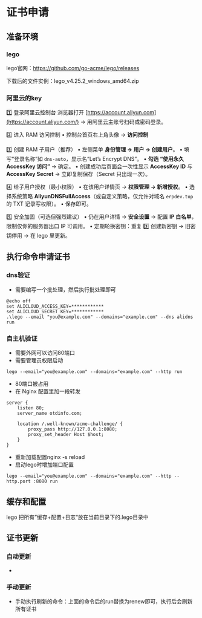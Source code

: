 # 证书申请

## 准备环境

### lego

lego官网：https://github.com/go-acme/lego/releases

下载后的文件实例：lego_v4.25.2_windows_amd64.zip

### 阿里云的key

1️⃣ 登录阿里云控制台
浏览器打开 [https://account.aliyun.com](https://account.aliyun.com/) → 用阿里云主账号扫码或密码登录。

2️⃣ 进入 RAM 访问控制
• 控制台首页右上角头像 → **访问控制**

3️⃣ 创建 RAM 子用户（推荐）
• 左侧菜单 **身份管理 → 用户 → 创建用户**。
• 填写“登录名称”如 `dns-auto`，显示名“Let’s Encrypt DNS”。
• **勾选 “使用永久 AccessKey 访问”** → 确定。
• 创建成功后页面会一次性显示
**AccessKey ID** 与 **AccessKey Secret** → 立即复制保存（Secret 只出现一次）。

4️⃣ 给子用户授权（最小权限）
• 在该用户详情页 → **权限管理 → 新增授权**。
• 选择系统策略 **AliyunDNSFullAccess**（或自定义策略，仅允许对域名 `erpdev.top` 的 TXT 记录写权限）。
• 保存即可。

5️⃣ 安全加固（可选但强烈建议）
• 仍在用户详情 → **安全设置** → 配置 **IP 白名单**，限制仅你的服务器出口 IP 可调用。
• 定期轮换密钥：重复 3️⃣ 创建新密钥 → 旧密钥停用 → 在 lego 里更新。

## 执行命令申请证书

### dns验证

* 需要编写一个批处理，然后执行批处理即可

```shell
@echo off
set ALICLOUD_ACCESS_KEY=************
set ALICLOUD_SECRET_KEY=************
.\lego --email "you@example.com" --domains="example.com" --dns alidns run
```

### 自主机验证

* 需要外网可以访问80端口
* 需要管理员权限启动

```shell
lego --email="you@example.com" --domains="example.com" --http run
```

* 80端口被占用
* 在 Nginx 配置里加一段转发

```nginx
server {
    listen 80;
    server_name otdinfo.com;

    location /.well-known/acme-challenge/ {
        proxy_pass http://127.0.0.1:8080;
        proxy_set_header Host $host;
    }
}
```

* 重新加载配置nginx -s reload
* 启动lego时增加端口配置

```shell
lego --email="you@example.com" --domains="example.com" --http --http.port :8080 run
```



## 缓存和配置

lego 把所有”缓存+配置+日志“放在当前目录下的.lego目录中

## 证书更新

### 自动更新

* 

### 手动更新

* 手动执行刷新的命令：上面的命令后的run替换为renew即可，执行后会刷新所有证书
